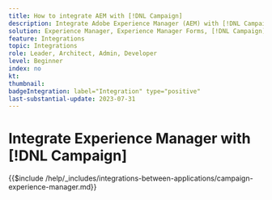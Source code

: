 ```yaml
---
title: How to integrate AEM with [!DNL Campaign]
description: Integrate Adobe Experience Manager (AEM) with [!DNL Campaign] to create and manage email campaigns.
solution: Experience Manager, Experience Manager Forms, [!DNL Campaign], [!DNL Campaign] v8, [!DNL Campaign] Standard, [!DNL Campaign] Classic v7
feature: Integrations
topic: Integrations
role: Leader, Architect, Admin, Developer
level: Beginner
index: no
kt:
thumbnail:
badgeIntegration: label="Integration" type="positive"
last-substantial-update: 2023-07-31
---
```


# Integrate Experience Manager with [!DNL Campaign]

{{$include /help/_includes/integrations-between-applications/campaign-experience-manager.md}}
